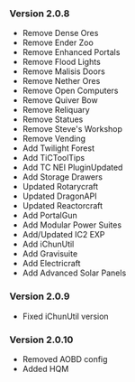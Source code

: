 
### Version 2.0.8 ###
* Remove Dense Ores 
* Remove Ender Zoo 
* Remove Enhanced Portals 
* Remove Flood Lights 
* Remove Malisis Doors 
* Remove Nether Ores 
* Remove Open Computers 
* Remove Quiver Bow 
* Remove Reliquary 
* Remove Statues 
* Remove Steve's Workshop 
* Remove Vending 
* Add Twilight Forest
* Add TiCToolTips
* Add TC NEI PluginUpdated
* Add Storage Drawers
* Updated Rotarycraft
* Updated DragonAPI
* Updated Reactorcraft
* Add PortalGun
* Add Modular Power Suites
* Add/Updated IC2 EXP
* Add iChunUtil
* Add Gravisuite
* Add Electricraft
* Add Advanced Solar Panels

### Version 2.0.9 ###
* Fixed iChunUtil version

### Version 2.0.10 ###
* Removed AOBD config
* Added HQM